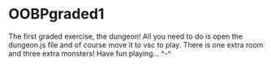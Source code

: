 # OOBPgraded1
The first graded exercise, the dungeon!
All you need to do is open the dungeon.js file and of course  move it to vsc to play. There is one extra room and three extra monsters! Have fun playing... ^-^
